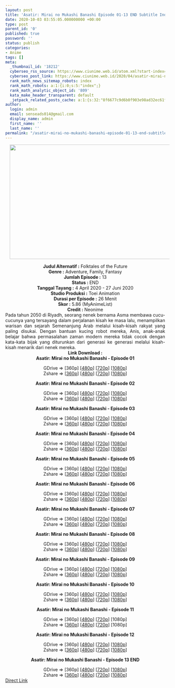 ```yaml
---
layout: post
title: 'Asatir: Mirai no Mukashi Banashi Episode 01-13 END Subtitle Indonesia'
date: 2020-10-03 03:55:05.000000000 +00:00
type: post
parent_id: '0'
published: true
password: ''
status: publish
categories:
- Anime
tags: []
meta:
  _thumbnail_id: '18212'
  cyberseo_rss_source: https://www.ciunime.web.id/atom.xml?start-index=301&max-results=150
  cyberseo_post_link: https://www.ciunime.web.id/2020/04/asatir-mirai-no-mukashi-banashi.html
  rank_math_news_sitemap_robots: index
  rank_math_robots: a:1:{i:0;s:5:"index";}
  rank_math_analytic_object_id: '809'
  kata_make_header_transparent: default
  _jetpack_related_posts_cache: a:1:{s:32:"8f6677c9d6b0f903e98ad32ec61f8deb";a:2:{s:7:"expires";i:1645846859;s:7:"payload";a:0:{}}}
author:
  login: admin
  email: senseads014@gmail.com
  display_name: admin
  first_name: ''
  last_name: ''
permalink: "/asatir-mirai-no-mukashi-banashi-episode-01-13-end-subtitle-indonesia/"
---
```

<div class="separator" style="clear: both; text-align: center;"><a href="https://1.bp.blogspot.com/-FvbApORYcvs/XorUAqpc3jI/AAAAAAAAeCY/RUMbmFzlfXw7OukSm__UxZl-62MAJpPBwCLcBGAsYHQ/s1600/Asatir%2B-%2BMirai%2Bno%2BMukashi%2BBanashi.jpg" imageanchor="1" style="margin-left: 1em; margin-right: 1em;"><img border="0" data-original-height="720" data-original-width="1280" height="360" src="{{ site.baseurl }}/assets/2020/10/Asatir%2B-%2BMirai%2Bno%2BMukashi%2BBanashi.jpg" width="640" /></a></div>
<p>
<div style="text-align: center;"><b>Judul</b><b><b>&nbsp;Alternatif</b>&nbsp;:</b>&nbsp;Folktales of the Future</div>
<div style="text-align: center;"><b>Genre :</b>&nbsp;Adventure, Family, Fantasy</div>
<div style="text-align: center;"><b>Jumlah Episode :</b>&nbsp;13<br /><b>Status :&nbsp;</b>END<br /><b>Tanggal Tayang :</b>&nbsp;4 April 2020&nbsp;- 27 Juni 2020<br /><b>Studio Produksi :</b>&nbsp;Toei Animation<br /><b>Durasi per Episode :</b>&nbsp;26 Menit</div>
<div style="text-align: center;"><b>Skor :</b>&nbsp;5.86 (MyAnimeList)<br /><b>Credit :</b>&nbsp;Neonime</div>
<div style="text-align: center;"></div>
<div style="text-align: justify;">Pada tahun 2050 di Riyadh, seorang nenek bernama Asma membawa cucu-cucunya yang tersayang dalam perjalanan kisah ke masa lalu, menampilkan warisan dan sejarah Semenanjung Arab melalui kisah-kisah rakyat yang paling disukai. Dengan bantuan kucing robot mereka, Anis, anak-anak belajar bahwa permasalahan zaman modern mereka tidak cocok dengan kata-kata bijak yang diturunkan dari generasi ke generasi melalui kisah-kisah menarik dari nenek mereka.</div>
<div style="text-align: justify;"></div>
<div style="text-align: justify;"></div>
<div style="text-align: center;"><b>Link Download :</b></div>
<div style="text-align: center;"><b>Asatir: Mirai no Mukashi Banashi&nbsp;- Episode 01</b></p>
<div style="text-align: center;">GDrive =&gt; [360p] [<a href="https://drive.google.com/uc?id=1tqMdXwueaiPqp1V2qe0pYFfpSrKUo8v5" target="_blank" rel="noopener">480p</a>] [<a href="https://drive.google.com/uc?id=1BX-Jh205nsihZknmrn60yqeCYOixcd8y" target="_blank" rel="noopener">720p</a>] [<a href="https://drive.google.com/uc?id=1sOF-2O8HPicmzfHK0tTv63_KpEjp4BVC" target="_blank" rel="noopener">1080p</a>]<br />Zshare =&gt; [<a href="https://www95.zippyshare.com/v/wkexMKiA/file.html" target="_blank" rel="noopener">360p</a>] [<a href="https://www54.zippyshare.com/v/8cGwT1t5/file.html" target="_blank" rel="noopener">480p</a>] [<a href="https://www73.zippyshare.com/v/4QIwOjlo/file.html" target="_blank" rel="noopener">720p</a>] [<a href="https://www36.zippyshare.com/v/Tqb21ImK/file.html" target="_blank" rel="noopener">1080p</a>]</p>
<p><b>Asatir: Mirai no Mukashi Banashi&nbsp;- Episode 02</b></p>
<div style="text-align: center;">GDrive =&gt; [360p] [<a href="https://drive.google.com/uc?id=1hnwnGkUyYB1Nf8DuPcby9EnYCLTyK63X" target="_blank" rel="noopener">480p</a>] [<a href="https://drive.google.com/uc?id=1pTnDiDJjJsFRzcqRfb8X2kMa-S1-Y9Oi" target="_blank" rel="noopener">720p</a>] [<a href="https://drive.google.com/uc?id=1UHA-5jPTLRWgNnK2ZiqUSzpdmL_lxyN0" target="_blank" rel="noopener">1080p</a>]<br />Zshare =&gt; [<a href="https://www97.zippyshare.com/v/oPR7lQtn/file.html" target="_blank" rel="noopener">360p</a>] [<a href="https://www99.zippyshare.com/v/n7BBgRhf/file.html" target="_blank" rel="noopener">480p</a>] [<a href="https://www7.zippyshare.com/v/LfMQoHLB/file.html" target="_blank" rel="noopener">720p</a>] [<a href="https://www51.zippyshare.com/v/yQyNaYys/file.html" target="_blank" rel="noopener">1080p</a>]</p>
<p><b>Asatir: Mirai no Mukashi Banashi&nbsp;- Episode 03</b></p>
<div style="text-align: center;">GDrive =&gt; [360p] [<a href="https://drive.google.com/uc?export=download&amp;id=1G4bWDu_jU07M20T1T07kHPevLhHCIHA0" target="_blank" rel="noopener">480p</a>] [<a href="https://drive.google.com/uc?export=download&amp;id=1z4kn6r4ezrlUd_Xywj3wpd7WfAEts2Ac" target="_blank" rel="noopener">720p</a>] [<a href="https://drive.google.com/uc?id=11JyGFuDp1kQusyAYHsIkXg8n7xbHBWF8" target="_blank" rel="noopener">1080p</a>]<br />Zshare =&gt; [<a href="https://www64.zippyshare.com/v/9s8lw7MH/file.html" target="_blank" rel="noopener">360p</a>] [<a href="https://www74.zippyshare.com/v/TgR8Jogx/file.html" target="_blank" rel="noopener">480p</a>] [<a href="https://www74.zippyshare.com/v/0D4UWNXI/file.html" target="_blank" rel="noopener">720p</a>] [<a href="https://www61.zippyshare.com/v/clkd15lE/file.html" target="_blank" rel="noopener">1080p</a>]</p>
<p><b>Asatir: Mirai no Mukashi Banashi&nbsp;- Episode 04</b></p>
<div style="text-align: center;">GDrive =&gt; [360p] [<a href="https://drive.google.com/uc?export=download&amp;id=1288TqeIcofQAK1BnaCd3FRzPdy-LXxsp" target="_blank" rel="noopener">480p</a>] [<a href="https://drive.google.com/uc?export=download&amp;id=1nxaXHXHcp8DB9-4mmVeZuEyOboVrY8m0" target="_blank" rel="noopener">720p</a>] [<a href="https://drive.google.com/uc?id=1cNGJ79VBm2uDmp3ywkGWBzn0Uu_kIU6d" target="_blank" rel="noopener">1080p</a>]<br />Zshare =&gt; [<a href="https://www90.zippyshare.com/v/W2JVd1vW/file.html" target="_blank" rel="noopener">360p</a>] [<a href="https://www26.zippyshare.com/v/4sdfd94J/file.html" target="_blank" rel="noopener">480p</a>] [<a href="https://www26.zippyshare.com/v/v2KAqPot/file.html" target="_blank" rel="noopener">720p</a>] [<a href="https://www43.zippyshare.com/v/eWjmZpW8/file.html" target="_blank" rel="noopener">1080p</a>]</p>
<p><b>Asatir: Mirai no Mukashi Banashi&nbsp;- Episode 05</b></p>
<div style="text-align: center;">GDrive =&gt; [360p] [<a href="https://drive.google.com/uc?export=download&amp;id=113kt2MduGInE-sn1TDblNPBPS8uDeosw" target="_blank" rel="noopener">480p</a>] [<a href="https://drive.google.com/uc?export=download&amp;id=1se2xOUca3Tf-9QZzPxs1jSJL_N3_lEsU" target="_blank" rel="noopener">720p</a>] [<a href="https://drive.google.com/uc?id=11jMx4JKT5j4dGubtvMpIkw50CJpGMR3T" target="_blank" rel="noopener">1080p</a>]<br />Zshare =&gt; [<a href="https://www41.zippyshare.com/v/NCTW6pAX/file.html" target="_blank" rel="noopener">360p</a>] [<a href="https://www26.zippyshare.com/v/y67A0WVO/file.html" target="_blank" rel="noopener">480p</a>] [<a href="https://www26.zippyshare.com/v/J6dfbrlu/file.html" target="_blank" rel="noopener">720p</a>] [<a href="https://www37.zippyshare.com/v/lV0s0AfT/file.html" target="_blank" rel="noopener">1080p</a>]</p>
<p><b>Asatir: Mirai no Mukashi Banashi&nbsp;- Episode 06</b></p>
<div style="text-align: center;">GDrive =&gt; [360p] [<a href="https://drive.google.com/uc?export=download&amp;id=11xmqs03e_SEyNwL2wLXYNcBoBGYWmE7P" target="_blank" rel="noopener">480p</a>] [<a href="https://drive.google.com/uc?export=download&amp;id=1n_YwYWQAOG1FuWWHv6YeOIpfoEJSaXBO" target="_blank" rel="noopener">720p</a>] [<a href="https://drive.google.com/uc?export=download&amp;id=1X3ya-gU9VbSJBhxwTD3A4XV-eLfRU3Qf" target="_blank" rel="noopener">1080p</a>]<br />Zshare =&gt; [<a href="https://www55.zippyshare.com/v/I8KAtjxB/file.html" target="_blank" rel="noopener">360p</a>] [<a href="https://www37.zippyshare.com/v/9fH0o406/file.html" target="_blank" rel="noopener">480p</a>] [<a href="https://www76.zippyshare.com/v/OQkfFxE2/file.html" target="_blank" rel="noopener">720p</a>] [<a href="https://www19.zippyshare.com/v/VGsSaDbL/file.html" target="_blank" rel="noopener">1080p</a>]</p>
<p><b>Asatir: Mirai no Mukashi Banashi&nbsp;- Episode 07</b></p>
<div style="text-align: center;">GDrive =&gt; [360p] [<a href="https://drive.google.com/uc?export=download&amp;id=1fDa2Z9vmJ44WOPIQw19tQ9LXOCubsR08" target="_blank" rel="noopener">480p</a>] [<a href="https://drive.google.com/uc?export=download&amp;id=1SNS11YKEpdIvi06AdUoZOj4u2kp9dyRE" target="_blank" rel="noopener">720p</a>] [<a href="https://drive.google.com/uc?export=download&amp;id=1YjUYF-4NgBUVka8KEYNEa34Hckq1FO_4" target="_blank" rel="noopener">1080p</a>]<br />Zshare =&gt; [<a href="https://www52.zippyshare.com/v/Yr14oKa2/file.html" target="_blank" rel="noopener">360p</a>] [<a href="https://www88.zippyshare.com/v/YUJp7a9R/file.html" target="_blank" rel="noopener">480p</a>] [<a href="https://www17.zippyshare.com/v/lCg9kc6t/file.html" target="_blank" rel="noopener">720p</a>] [<a href="https://www94.zippyshare.com/v/QbEAFCS9/file.html" target="_blank" rel="noopener">1080p</a>]</p>
<p><b>Asatir: Mirai no Mukashi Banashi&nbsp;- Episode 08</b></p>
<div style="text-align: center;">GDrive =&gt; [360p] [<a href="https://drive.google.com/uc?export=download&amp;id=19YGxGxFMSNJdt-1Bwp4L4fJxhN2SqopM" target="_blank" rel="noopener">480p</a>] [<a href="https://drive.google.com/uc?export=download&amp;id=1Lnk32liihcQsjymPXTDy1ShBQ0u1E_g3" target="_blank" rel="noopener">720p</a>] [<a href="https://drive.google.com/uc?export=download&amp;id=1ER9iQ0pQkpk9ScEQTJ_dE2P2bYm6GGtg" target="_blank" rel="noopener">1080p</a>]<br />Zshare =&gt; [<a href="https://www65.zippyshare.com/v/l4s4LxpH/file.html" target="_blank" rel="noopener">360p</a>] [<a href="https://www24.zippyshare.com/v/znmRPybc/file.html" target="_blank" rel="noopener">480p</a>] [<a href="https://www83.zippyshare.com/v/JPTbi5O5/file.html" target="_blank" rel="noopener">720p</a>] [<a href="https://www94.zippyshare.com/v/IBtLnqyW/file.html" target="_blank" rel="noopener">1080p</a>]</p>
<p><b>Asatir: Mirai no Mukashi Banashi&nbsp;- Episode 09</b></p>
<div style="text-align: center;">GDrive =&gt; [360p] [<a href="https://drive.google.com/uc?export=download&amp;id=1uTYITdIpcNgwS9wseBdUPMVU8XEpPI3C" target="_blank" rel="noopener">480p</a>] [<a href="https://drive.google.com/uc?export=download&amp;id=1t3mDt-XSQP4d0qUwFKBRcArze40PFr1G" target="_blank" rel="noopener">720p</a>] [<a href="https://drive.google.com/uc?export=download&amp;id=192PmBMIRate_DQWWDQwDEzjVFu9glUWD" target="_blank" rel="noopener">1080p</a>]<br />Zshare =&gt; [<a href="https://www51.zippyshare.com/v/AVO9jbOv/file.html" target="_blank" rel="noopener">360p</a>] [<a href="https://www61.zippyshare.com/v/YGfrFxCD/file.html" target="_blank" rel="noopener">480p</a>] [<a href="https://www81.zippyshare.com/v/UVQYBP37/file.html" target="_blank" rel="noopener">720p</a>] [<a href="https://www107.zippyshare.com/v/gN1C1bNH/file.html" target="_blank" rel="noopener">1080p</a>]</p>
<p><b>Asatir: Mirai no Mukashi Banashi&nbsp;- Episode 10</b></p>
<div style="text-align: center;">GDrive =&gt; [360p] [<a href="https://drive.google.com/uc?export=download&amp;id=1FjOQDnutm14-gb4WOktE1T0Qbj1PCPv7" target="_blank" rel="noopener">480p</a>] [<a href="https://drive.google.com/uc?export=download&amp;id=1Mj7-vNc0suuRcGEgu0_tG2s0MXAGyQCV" target="_blank" rel="noopener">720p</a>] [<a href="https://drive.google.com/uc?export=download&amp;id=1zdbZJu1C7ytdjVIjIa3zKHKd_GEU4MGj" target="_blank" rel="noopener">1080p</a>]<br />Zshare =&gt; [<a href="https://www21.zippyshare.com/v/cF7Z9Tpm/file.html" target="_blank" rel="noopener">360p</a>] [<a href="https://www3.zippyshare.com/v/Iz1AD5jG/file.html" target="_blank" rel="noopener">480p</a>] [<a href="https://www69.zippyshare.com/v/YfZ4a9LJ/file.html" target="_blank" rel="noopener">720p</a>] [<a href="https://www26.zippyshare.com/v/vNUGe67r/file.html" target="_blank" rel="noopener">1080p</a>]</p>
<p><b>Asatir: Mirai no Mukashi Banashi&nbsp;- Episode 11</b></p>
<div style="text-align: center;">GDrive =&gt; [360p] [<a href="https://drive.google.com/uc?export=download&amp;id=1tf2Nq0EM7NDnl1GkxB5xad-b68M1SuvH" target="_blank" rel="noopener">480p</a>] [<a href="https://drive.google.com/uc?export=download&amp;id=1jvIzwdrFrtNUsHIUQ81EIr_T7FdV0Sag" target="_blank" rel="noopener">720p</a>] [1080p]<br />Zshare =&gt; [<a href="https://www10.zippyshare.com/v/NgdETd2e/file.html" target="_blank" rel="noopener">360p</a>] [<a href="https://www6.zippyshare.com/v/2xJtASWd/file.html" target="_blank" rel="noopener">480p</a>] [<a href="https://www51.zippyshare.com/v/Ocw1Erz6/file.html" target="_blank" rel="noopener">720p</a>] [1080p]</p>
<p><b>Asatir: Mirai no Mukashi Banashi&nbsp;- Episode 12</b></p>
<div style="text-align: center;">GDrive =&gt; [360p] [<a href="https://drive.google.com/uc?export=download&amp;id=17qyYy7WleVjVw7qDgFyJygjJNpF2i5g-" target="_blank" rel="noopener">480p</a>] [<a href="https://drive.google.com/uc?export=download&amp;id=1uN9GVU4H83LyeHT__hMgGPiGWoFT9gD6" target="_blank" rel="noopener">720p</a>] [<a href="https://drive.google.com/uc?export=download&amp;id=1Z7DBxIhuegWK1LRUUowAq6PvOacO1BfD" target="_blank" rel="noopener">1080p</a>]<br />Zshare =&gt; [<a href="https://www116.zippyshare.com/v/oPod64ua/file.html" target="_blank" rel="noopener">360p</a>] [<a href="https://www76.zippyshare.com/v/TqO6o5z0/file.html" target="_blank" rel="noopener">480p</a>] [<a href="https://www33.zippyshare.com/v/GdLuqWnn/file.html" target="_blank" rel="noopener">720p</a>] [<a href="https://www37.zippyshare.com/v/LD7O6dXb/file.html" target="_blank" rel="noopener">1080p</a>]</p>
<p><b>Asatir: Mirai no Mukashi Banashi&nbsp;- Episode 13 END</b></p>
<div style="text-align: center;">GDrive =&gt; [360p] [<a href="https://drive.google.com/uc?export=download&amp;id=1ct3yhB66og4IRU6Gu5Q3O90drPG-XWlY" target="_blank" rel="noopener">480p</a>] [<a href="https://drive.google.com/uc?export=download&amp;id=1skpXlj4Q1wBmk2hbpUp2g_cjOhPc-YyN" target="_blank" rel="noopener">720p</a>] [<a href="https://drive.google.com/uc?export=download&amp;id=1BsvJTevo63-o8bACm2GI9Ngdb_RZhAfn" target="_blank" rel="noopener">1080p</a>]<br />Zshare =&gt; [<a href="https://www50.zippyshare.com/v/FfMnTMKN/file.html" target="_blank" rel="noopener">360p</a>] [<a href="https://www13.zippyshare.com/v/MnFobHh0/file.html" target="_blank" rel="noopener">480p</a>] [<a href="https://www120.zippyshare.com/v/BJ5eRG4E/file.html" target="_blank" rel="noopener">720p</a>] [<a href="https://www72.zippyshare.com/v/tXiJumJV/file.html" target="_blank" rel="noopener">1080p</a>]</div>
</div>
</div>
</div>
</div>
</div>
</div>
</div>
</div>
</div>
</div>
</div>
</div>
</div>
<link rel="stylesheet" href="https://cdnjs.cloudflare.com/ajax/libs/font-awesome/4.7.0/css/font-awesome.min.css" />
<div class="divbtn"> <a href="https://handymansurrender.com/fihup8buzv?key=94550f7ce39444073321dde3b8782f97" class="btn"><i class="fa fa-download"></i> Direct Link</a> </div>
